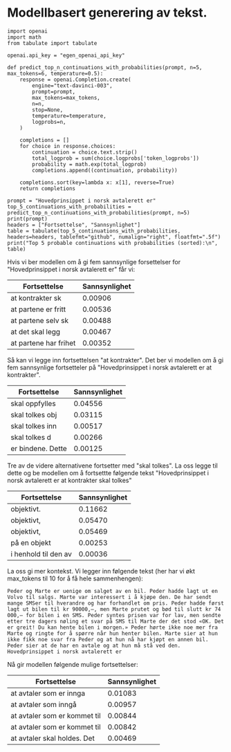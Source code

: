 # Modellbasert generering av tekst.

```
import openai
import math
from tabulate import tabulate

openai.api_key = "egen_openai_api_key"

def predict_top_n_continuations_with_probabilities(prompt, n=5, max_tokens=6, temperature=0.5):
    response = openai.Completion.create(
        engine="text-davinci-003",
        prompt=prompt,
        max_tokens=max_tokens,
        n=n,
        stop=None,
        temperature=temperature,
        logprobs=n,
    )

    completions = []
    for choice in response.choices:
        continuation = choice.text.strip()
        total_logprob = sum(choice.logprobs['token_logprobs'])
        probability = math.exp(total_logprob)
        completions.append((continuation, probability))

    completions.sort(key=lambda x: x[1], reverse=True)
    return completions

prompt = "Hovedprinsippet i norsk avtalerett er"
top_5_continuations_with_probabilities = predict_top_n_continuations_with_probabilities(prompt, n=5)
print(prompt)
headers = ["Fortsettelse", "Sannsynlighet"]
table = tabulate(top_5_continuations_with_probabilities, headers=headers, tablefmt="github", numalign="right", floatfmt=".5f")
print("Top 5 probable continuations with probabilities (sorted):\n", table)

```

Hvis vi ber modellen om å gi fem sannsynlige forsettelser for "Hovedprinsippet i norsk avtalerett er" får vi:

| Fortsettelse          |   Sannsynlighet |
|-----------------------|-----------------|
| at kontrakter sk      |         0.00906 |
| at partene er fritt   |         0.00536 |
| at partene selv sk    |         0.00488 |
| at det skal legg      |         0.00467 |
| at partene har frihet |         0.00352 |

Så kan vi legge inn fortsettelsen "at kontrakter". Det ber vi modellen om å gi fem sannsynlige fortsetteler på "Hovedprinsippet i norsk avtalerett er at kontrakter".

| Fortsettelse      |   Sannsynlighet |
|-------------------|-----------------|
| skal oppfylles    |         0.04556 |
| skal tolkes obj   |         0.03115 |
| skal tolkes inn   |         0.00517 |
| skal tolkes d     |         0.00266 |
| er bindene. Dette |         0.00125 |

Tre av de videre alternativene fortsetter med "skal tolkes". La oss legge til dette og be modellen om å fortsettte følgende tekst "Hovedprinsippet i norsk avtalerett er at kontrakter skal tolkes"

| Fortsettelse         |   Sannsynlighet |
|----------------------|-----------------|
| objektivt.           |         0.11662 |
| objektivt,           |         0.05470 |
| objektivt,           |         0.05469 |
| på en objekt         |         0.00253 |
| i henhold til den av |         0.00036 |


La oss gi mer kontekst. Vi legger inn følgende tekst (her har vi økt max_tokens til 10 for å få hele sammenhengen):

```
Peder og Marte er uenige om salget av en bil. Peder hadde lagt ut en Volvo til salgs. Marte var interessert i å kjøpe den. De har sendt mange SMSer til hverandre og har forhandlet om pris. Peder hadde først lagt ut bilen til kr 90000,–, men Marte prutet og bød til slutt kr 74 000,– for bilen i en SMS. Peder syntes prisen var for lav, men sendte etter tre dagers nøling et svar på SMS til Marte der det stod «OK. Det er greit! Du kan hente bilen i morgen.» Peder hørte ikke noe mer fra Marte og ringte for å spørre når hun henter bilen. Marte sier at hun ikke fikk noe svar fra Peder og at hun nå har kjøpt en annen bil. Peder sier at de har en avtale og at hun må stå ved den. Hovedprinsippet i norsk avtalerett er
```
Nå gir modellen følgende mulige fortsettelser:

 | Fortsettelse                 |   Sannsynlighet |
|------------------------------|-----------------|
| at avtaler som er innga      |         0.01083 |
| at avtaler som inngå        |         0.00957 |
| at avtaler som er kommet til |         0.00844 |
| at avtaler som er kommet til |         0.00842 |
| at avtaler skal holdes. Det  |         0.00469 |


